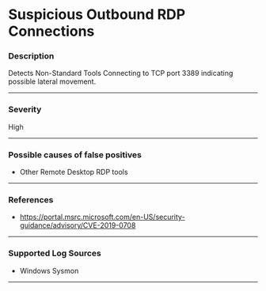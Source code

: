 # Suspicious Outbound RDP Connections 
### Description

Detects Non-Standard Tools Connecting to TCP port 3389 indicating possible lateral movement.

-------------------
### Severity

High

-------------------
<!---
### Detailed Information

- Why is this alert triggered?
- What are the typical causes that generate this alert? (e.g. port scans, unusual file access activity, etc...)
- Which corroborating information should be looked up?
- Any supporting queries to get more information?
- Any supporting visualizations to get more information?

-------------------
--->
### Possible causes of false positives

- Other Remote Desktop RDP tools

-------------------
### References

- https://portal.msrc.microsoft.com/en-US/security-guidance/advisory/CVE-2019-0708

-------------------
### Supported Log Sources

- Windows Sysmon

-------------------
